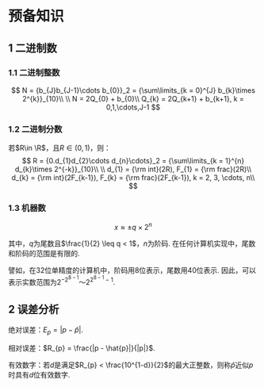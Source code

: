 # 预备知识

## 1 二进制数

### 1.1 二进制整数

$$
N = {b_{J}b_{J-1}\cdots b_{0}}_2 = {\sum\limits_{k = 0}^{J} b_{k}\times 2^{k}}_{10}\\
\\
N = 2Q_{0} + b_{0}\\
Q_{k} = 2Q_{k+1} + b_{k+1}, k = 0,1,\cdots,J-1
$$

### 1.2 二进制分数

若$R\in \R$，且$R \in (0, 1)$，则：
$$
R = {0.d_{1}d_{2}\cdots d_{n}\cdots}_2 = {\sum\limits_{k = 1}^{n} d_{k}\times 2^{-k}}_{10}\\
\\
d_{1} = {\rm int}(2R), F_{1} = {\rm frac}(2R)\\
d_{k} = {\rm int}(2F_{k-1}), F_{k} = {\rm frac}(2F_{k-1}), k = 2, 3, \cdots, n\\
$$

### 1.3 机器数

$$
x \approx ±q \times 2^n
$$

其中，$q$为尾数且$\frac{1}{2} \leq q < 1$，$n$为阶码. 在任何计算机实现中，尾数和阶码的范围是有限的.

譬如，在32位单精度的计算机中，阶码用8位表示，尾数用40位表示. 因此，可以表示实数范围为$2^{-2^{8-1} }～2^{2^{8-1} -1}$.

## 2 误差分析

绝对误差：$E_{p} = |p - \hat{p}|$.

相对误差：$R_{p} = \frac{|p - \hat{p}|}{|p|}$.

有效数字：若$d$是满足$R_{p} < \frac{10^{1-d}}{2}$的最大正整数，则称$\hat{p}$近似$p$时具有$d$位有效数字.